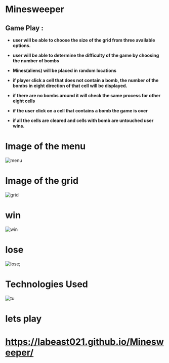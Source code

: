 # Minesweeper

## **Game** Play :
* **user will be able to choose the size of the grid from three available options.**
* **user will _be_ able to determine the difficulty of the game by choosing the number of bombs**
  
* **Mines(aliens) will be placed in random locations**
  
* **if player click a cell that does not contain a bomb, the number of the bombs in eight direction of that cell will be displayed.**
* **if there are no bombs around it will check the same process for other eight cells**
* **if the user click on a cell that contains a bomb the game is over**
* **if all the cells are cleared and cells with bomb are untouched user wins.**
 # Image of **the** menu
![menu](../minesweeper/images/image&#32;1.png)
# Image of the grid
![grid](../minesweeper/images/image&#32;2.png)
# win 
![win](i../../images/image&#32;4.png)
# lose
![lose](../minesweeper/images/image&#32;5.png);

# **Technologies** Used
![tu](../minesweeper/images/c8fa046b0a3acc396dc33bf245e6fa77.png) 

# 
# 
# 
# 
# 
# **lets** play
# https://labeast021.github.io/Minesweeper/































<!-- ## wire frames  :

![Image of minesweeper](images/IMG_0205.jpeg) -->

